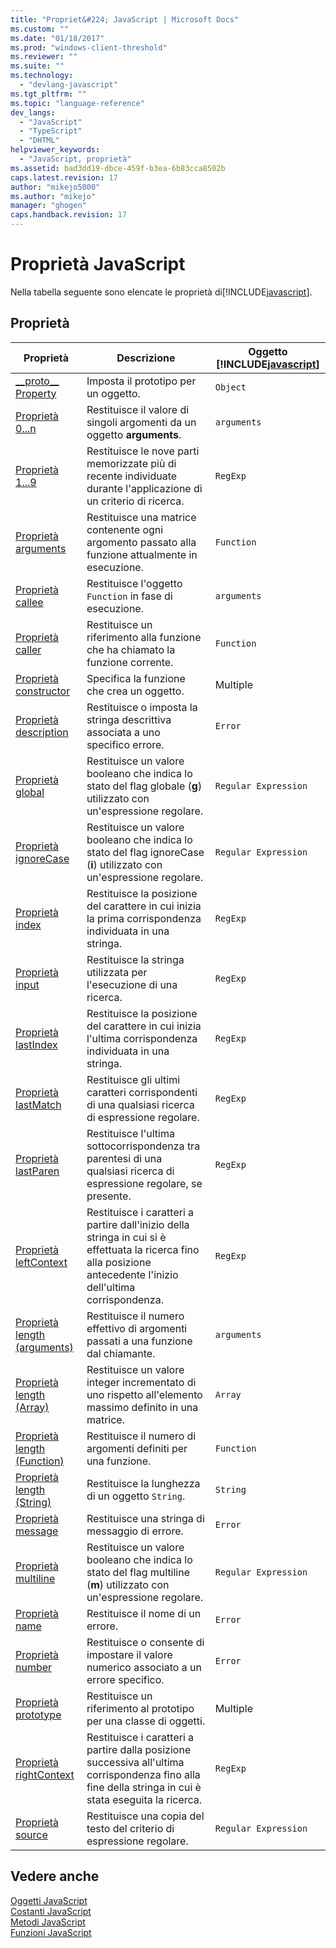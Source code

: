 ```yaml
---
title: "Propriet&#224; JavaScript | Microsoft Docs"
ms.custom: ""
ms.date: "01/18/2017"
ms.prod: "windows-client-threshold"
ms.reviewer: ""
ms.suite: ""
ms.technology: 
  - "devlang-javascript"
ms.tgt_pltfrm: ""
ms.topic: "language-reference"
dev_langs: 
  - "JavaScript"
  - "TypeScript"
  - "DHTML"
helpviewer_keywords: 
  - "JavaScript, proprietà"
ms.assetid: bad3dd19-dbce-459f-b3ea-6b83cca8502b
caps.latest.revision: 17
author: "mikejo5000"
ms.author: "mikejo"
manager: "ghogen"
caps.handback.revision: 17
---
```

# Propriet&#224; JavaScript
Nella tabella seguente sono elencate le proprietà di[!INCLUDE[javascript](../../javascript/includes/javascript-md.md)].  
  
## Proprietà  
  
|Proprietà|Descrizione|Oggetto [!INCLUDE[javascript](../../javascript/includes/javascript-md.md)]|  
|---------------|-----------------|------------------------------------------------------------------------|  
|[\_\_proto\_\_ Property](../../javascript/reference/proto-property-object-javascript.md)|Imposta il prototipo per un oggetto.|`Object`|  
|[Proprietà 0...n](../../javascript/reference/0-dot-dot-dot-n-properties-arguments-javascript.md)|Restituisce il valore di singoli argomenti da un oggetto **arguments**.|`arguments`|  
|[Proprietà $1...$9](../../javascript/reference/dollar-1-dot-dot-dot-dollar-9-properties-regexp-javascript.md)|Restituisce le nove parti memorizzate più di recente individuate durante l'applicazione di un criterio di ricerca.|`RegExp`|  
|[Proprietà arguments](../../javascript/reference/arguments-property-function-javascript.md)|Restituisce una matrice contenente ogni argomento passato alla funzione attualmente in esecuzione.|`Function`|  
|[Proprietà callee](../../javascript/reference/callee-property-arguments-javascript.md)|Restituisce l'oggetto `Function` in fase di esecuzione.|`arguments`|  
|[Proprietà caller](../../javascript/reference/caller-property-function-javascript.md)|Restituisce un riferimento alla funzione che ha chiamato la funzione corrente.|`Function`|  
|[Proprietà constructor](../../javascript/reference/constructor-property-object-javascript.md)|Specifica la funzione che crea un oggetto.|Multiple|  
|[Proprietà description](../../javascript/reference/description-property-error-javascript.md)|Restituisce o imposta la stringa descrittiva associata a uno specifico errore.|`Error`|  
|[Proprietà global](../../javascript/reference/global-property-regular-expression-javascript.md)|Restituisce un valore booleano che indica lo stato del flag globale \(**g**\) utilizzato con un'espressione regolare.|`Regular Expression`|  
|[Proprietà ignoreCase](../../javascript/reference/ignorecase-property-regular-expression-javascript.md)|Restituisce un valore booleano che indica lo stato del flag ignoreCase \(**i**\) utilizzato con un'espressione regolare.|`Regular Expression`|  
|[Proprietà index](../../javascript/reference/index-property-regexp-javascript.md)|Restituisce la posizione del carattere in cui inizia la prima corrispondenza individuata in una stringa.|`RegExp`|  
|[Proprietà input](../../javascript/reference/input-property-dollar-regexp-javascript.md)|Restituisce la stringa utilizzata per l'esecuzione di una ricerca.|`RegExp`|  
|[Proprietà lastIndex](../../javascript/reference/lastindex-property-regexp-javascript.md)|Restituisce la posizione del carattere in cui inizia l'ultima corrispondenza individuata in una stringa.|`RegExp`|  
|[Proprietà lastMatch](../../javascript/reference/lastmatch-property-dollar-regexp-javascript.md)|Restituisce gli ultimi caratteri corrispondenti di una qualsiasi ricerca di espressione regolare.|`RegExp`|  
|[Proprietà lastParen](../../javascript/reference/lastparen-property-dollar-regexp-javascript.md)|Restituisce l'ultima sottocorrispondenza tra parentesi di una qualsiasi ricerca di espressione regolare, se presente.|`RegExp`|  
|[Proprietà leftContext](../../javascript/reference/leftcontext-property-dollar-grave-regexp-javascript.md)|Restituisce i caratteri a partire dall'inizio della stringa in cui si è effettuata la ricerca fino alla posizione antecedente l'inizio dell'ultima corrispondenza.|`RegExp`|  
|[Proprietà length \(arguments\)](../../javascript/reference/length-property-arguments-javascript.md)|Restituisce il numero effettivo di argomenti passati a una funzione dal chiamante.|`arguments`|  
|[Proprietà length \(Array\)](../../javascript/reference/length-property-array-javascript.md)|Restituisce un valore integer incrementato di uno rispetto all'elemento massimo definito in una matrice.|`Array`|  
|[Proprietà length \(Function\)](../../javascript/reference/length-property-function-javascript.md)|Restituisce il numero di argomenti definiti per una funzione.|`Function`|  
|[Proprietà length \(String\)](../../javascript/reference/length-property-string-javascript.md)|Restituisce la lunghezza di un oggetto `String`.|`String`|  
|[Proprietà message](../../javascript/reference/message-property-error-javascript.md)|Restituisce una stringa di messaggio di errore.|`Error`|  
|[Proprietà multiline](../../javascript/reference/multiline-property-regular-expression-javascript.md)|Restituisce un valore booleano che indica lo stato del flag multiline \(**m**\) utilizzato con un'espressione regolare.|`Regular Expression`|  
|[Proprietà name](../../javascript/reference/name-property-error-javascript.md)|Restituisce il nome di un errore.|`Error`|  
|[Proprietà number](../../javascript/reference/number-property-error-javascript.md)|Restituisce o consente di impostare il valore numerico associato a un errore specifico.|`Error`|  
|[Proprietà prototype](../../javascript/reference/prototype-property-object-javascript.md)|Restituisce un riferimento al prototipo per una classe di oggetti.|Multiple|  
|[Proprietà rightContext](../../javascript/reference/rightcontext-property-dollar-regexp-javascript.md)|Restituisce i caratteri a partire dalla posizione successiva all'ultima corrispondenza fino alla fine della stringa in cui è stata eseguita la ricerca.|`RegExp`|  
|[Proprietà source](../../javascript/reference/source-property-regular-expression-javascript.md)|Restituisce una copia del testo del criterio di espressione regolare.|`Regular Expression`|  
  
## Vedere anche  
 [Oggetti JavaScript](../../javascript/reference/javascript-objects.md)   
 [Costanti JavaScript](../../javascript/reference/javascript-constants.md)   
 [Metodi JavaScript](../../javascript/reference/javascript-methods.md)   
 [Funzioni JavaScript](../../javascript/reference/javascript-functions.md)